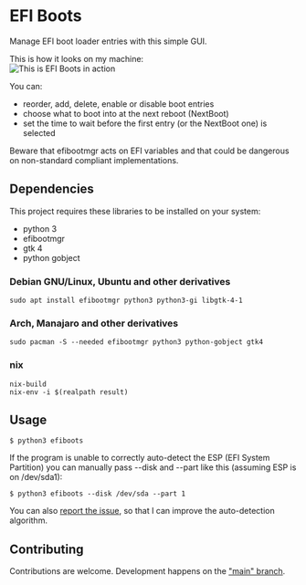 # EFI Boots

Manage EFI boot loader entries with this simple GUI.

This is how it looks on my machine:  
![This is EFI Boots in action](screenshot.png)

You can:

- reorder, add, delete, enable or disable boot entries
- choose what to boot into at the next reboot (NextBoot)
- set the time to wait before the first entry (or the NextBoot one) is selected

Beware that efibootmgr acts on EFI variables and that could be dangerous on
non-standard compliant implementations.

## Dependencies

This project requires these libraries to be installed on your system:
- python 3
- efibootmgr
- gtk 4
- python gobject

### Debian GNU/Linux, Ubuntu and other derivatives

```
sudo apt install efibootmgr python3 python3-gi libgtk-4-1
```

### Arch, Manajaro and other derivatives

```
sudo pacman -S --needed efibootmgr python3 python-gobject gtk4
```

### nix

```
nix-build
nix-env -i $(realpath result)
```

## Usage

```
$ python3 efiboots
```

If the program is unable to correctly auto-detect the ESP (EFI System Partition)
you can manually pass --disk and --part like this (assuming ESP is on /dev/sda1):

```
$ python3 efiboots --disk /dev/sda --part 1
```

You can also [report the issue](https://github.com/Elinvention/efibootmgr-gui/issues/new),
so that I can improve the auto-detection algorithm.

## Contributing

Contributions are welcome. Development happens on the ["main" branch](https://github.com/Elinvention/efibootmgr-gui/tree/main).
